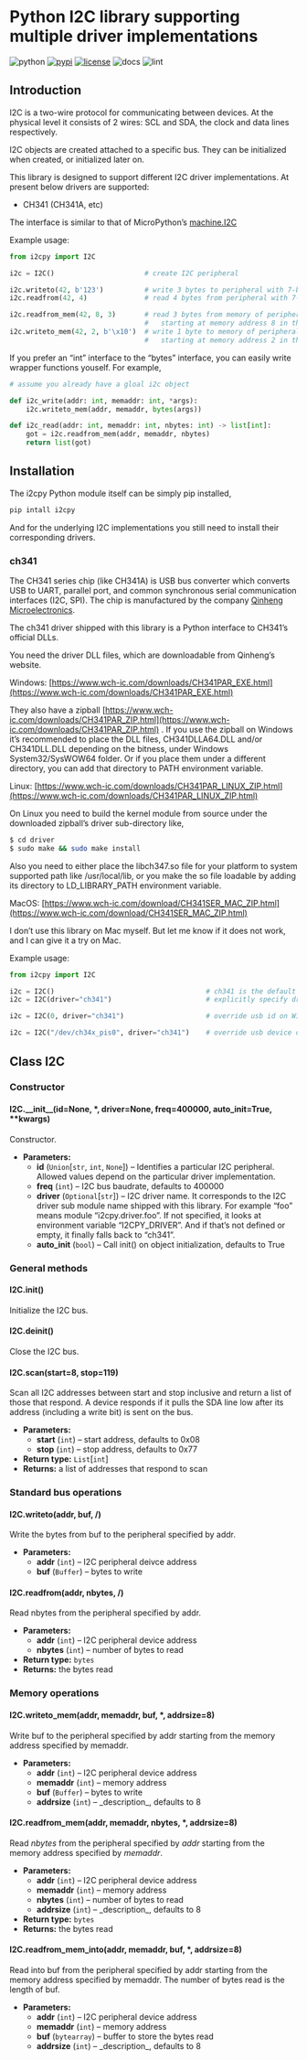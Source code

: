 # Python I2C library supporting multiple driver implementations

<div>
   <img src="https://img.shields.io/badge/python-3.8+-blue.svg" alt="python"/>
   <a href="https://pypi.org/project/i2cpy/"><img src="https://img.shields.io/pypi/v/i2cpy.svg" alt="pypi"/></a>
   <a href="https://github.com/iynehz/i2cpy/blob/main/LICENSE"><img src="https://img.shields.io/badge/license-MIT-green" alt="license"/></a>
   <img src="https://readthedocs.org/projects/i2cpy/badge/?version=latest" alt="docs"/>
   <img src="https://github.com/iynehz/i2cpy/actions/workflows/lint.yml/badge.svg" alt="lint"/>
</div>

## Introduction

I2C is a two-wire protocol for communicating between devices. At the
physical level it consists of 2 wires: SCL and SDA, the clock and data lines
respectively.

I2C objects are created attached to a specific bus. They can be initialized
when created, or initialized later on.

This library is designed to support different I2C driver implementations. At
present below drivers are supported:

* CH341 (CH341A, etc)

The interface is similar to that of MicroPython’s [machine.I2C](https://docs.micropython.org/en/latest/library/machine.I2C.html)

Example usage:

```python
from i2cpy import I2C

i2c = I2C()                      # create I2C peripheral

i2c.writeto(42, b'123')          # write 3 bytes to peripheral with 7-bit address 42
i2c.readfrom(42, 4)              # read 4 bytes from peripheral with 7-bit address 42

i2c.readfrom_mem(42, 8, 3)       # read 3 bytes from memory of peripheral 42,
                                 #   starting at memory address 8 in the peripheral
i2c.writeto_mem(42, 2, b'\x10')  # write 1 byte to memory of peripheral 42,
                                 #   starting at memory address 2 in the peripheral
```

If you prefer an “int” interface to the “bytes” interface, you can easily write
wrapper functions youself. For example,

```python
# assume you already have a gloal i2c object

def i2c_write(addr: int, memaddr: int, *args):
    i2c.writeto_mem(addr, memaddr, bytes(args))

def i2c_read(addr: int, memaddr: int, nbytes: int) -> list[int]:
    got = i2c.readfrom_mem(addr, memaddr, nbytes)
    return list(got)
```

## Installation

The i2cpy Python module itself can be simply pip installed,

```default
pip intall i2cpy
```

And for the underlying I2C implementations you still need to install their
corresponding drivers.

### ch341

The CH341 series chip (like CH341A) is USB bus converter which converts USB to UART, parallel
port, and common synchronous serial communication interfaces (I2C, SPI).
The chip is manufactured by the company [Qinheng Microelectronics](https://wch-ic.com/).

The ch341 driver shipped with this library is a Python interface to CH341’s
official DLLs.

You need the driver DLL files, which are downloadable from Qinheng’s website.

Windows: [https://www.wch-ic.com/downloads/CH341PAR_EXE.html](https://www.wch-ic.com/downloads/CH341PAR_EXE.html)

They also have a zipball [https://www.wch-ic.com/downloads/CH341PAR_ZIP.html](https://www.wch-ic.com/downloads/CH341PAR_ZIP.html) .
If you use the zipball on Windows it’s recommended to place the DLL files,
CH341DLLA64.DLL and/or CH341DLL.DLL depending on the bitness, under Windows
System32/SysWOW64 folder. Or if you place them under a different directory,
you can add that directory to PATH environment variable.

Linux: [https://www.wch-ic.com/downloads/CH341PAR_LINUX_ZIP.html](https://www.wch-ic.com/downloads/CH341PAR_LINUX_ZIP.html)

On Linux you need to build the kernel module from source under the downloaded
zipball’s driver sub-directory like,

```bash
$ cd driver
$ sudo make && sudo make install
```

Also you need to either place the libch347.so file for your platform to system
supported path like /usr/local/lib, or you make the so file loadable by adding
its directory to LD_LIBRARY_PATH environment variable.

MacOS: [https://www.wch-ic.com/download/CH341SER_MAC_ZIP.html](https://www.wch-ic.com/download/CH341SER_MAC_ZIP.html)

I don’t use this library on Mac myself. But let me know if it does not work, and
I can give it a try on Mac.

Example usage:

```python
from i2cpy import I2C

i2c = I2C()                                     # ch341 is the default driver
i2c = I2C(driver="ch341")                       # explicitly specify driver

i2c = I2C(0, driver="ch341")                    # override usb id on Windows

i2c = I2C("/dev/ch34x_pis0", driver="ch341")    # override usb device on Linux
```

## Class I2C

### Constructor

#### I2C.\_\_init_\_(id=None, \*, driver=None, freq=400000, auto_init=True, \*\*kwargs)

Constructor.

* **Parameters:**
  * **id** (`Union`[`str`, `int`, `None`]) – Identifies a particular I2C peripheral. Allowed values depend
    on the particular driver implementation.
  * **freq** (`int`) – I2C bus baudrate, defaults to 400000
  * **driver** (`Optional`[`str`]) – I2C driver name. It corresponds to the I2C driver sub
    module name shipped with this library. For example “foo” means module
    “i2cpy.driver.foo”.
    If not specified, it looks at environment variable “I2CPY_DRIVER”.
    And if that’s not defined or empty, it finally falls back to “ch341”.
  * **auto_init** (`bool`) – Call init() on object initialization, defaults to True

### General methods

#### I2C.init()

Initialize the I2C bus.

#### I2C.deinit()

Close the I2C bus.

#### I2C.scan(start=8, stop=119)

Scan all I2C addresses between start and stop inclusive
and return a list of those that respond.
A device responds if it pulls the SDA line low after its address
(including a write bit) is sent on the bus.

* **Parameters:**
  * **start** (`int`) – start address, defaults to 0x08
  * **stop** (`int`) – stop address, defaults to 0x77
* **Return type:**
  `List`[`int`]
* **Returns:**
  a list of addresses that respond to scan

### Standard bus operations

#### I2C.writeto(addr, buf, /)

Write the bytes from buf to the peripheral specified by addr.

* **Parameters:**
  * **addr** (`int`) – I2C peripheral deivce address
  * **buf** (`Buffer`) – bytes to write

#### I2C.readfrom(addr, nbytes, /)

Read nbytes from the peripheral specified by addr.

* **Parameters:**
  * **addr** (`int`) – I2C peripheral device address
  * **nbytes** (`int`) – number of bytes to read
* **Return type:**
  `bytes`
* **Returns:**
  the bytes read

### Memory operations

#### I2C.writeto_mem(addr, memaddr, buf, \*, addrsize=8)

Write buf to the peripheral specified by addr starting from the
memory address specified by memaddr.

* **Parameters:**
  * **addr** (`int`) – I2C peripheral device address
  * **memaddr** (`int`) – memory address
  * **buf** (`Buffer`) – bytes to write
  * **addrsize** (`int`) – \_description_, defaults to 8

#### I2C.readfrom_mem(addr, memaddr, nbytes, \*, addrsize=8)

Read *nbytes* from the peripheral specified by *addr* starting from
the memory address specified by *memaddr*.

* **Parameters:**
  * **addr** (`int`) – I2C peripheral device address
  * **memaddr** (`int`) – memory address
  * **nbytes** (`int`) – number of bytes to read
  * **addrsize** (`int`) – \_description_, defaults to 8
* **Return type:**
  `bytes`
* **Returns:**
  the bytes read

#### I2C.readfrom_mem_into(addr, memaddr, buf, \*, addrsize=8)

Read into buf from the peripheral specified by addr starting from the
memory address specified by memaddr. The number of bytes read is the
length of buf.

* **Parameters:**
  * **addr** (`int`) – I2C peripheral device address
  * **memaddr** (`int`) – memory address
  * **buf** (`bytearray`) – buffer to store the bytes read
  * **addrsize** (`int`) – \_description_, defaults to 8
